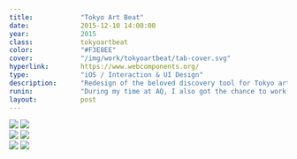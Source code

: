 ```yaml
---
title:            "Tokyo Art Beat"
date:             2015-12-10 14:00:00
year:             2015
class:            tokyoartbeat
color:            "#F3E8EE"
cover:            "/img/work/tokyoartbeat/tab-cover.svg"
hyperlink:        https://www.webcomponents.org/
type:             "iOS / Interaction & UI Design"
description:      "Redesign of the beloved discovery tool for Tokyo art scene."
runin:            "During my time at AQ, I also got the chance to work on Tokyoite's beloved Tokyo Art Beat app. Whether you want to search for photography exhibitions in your neighbourhood or plan a design show weekend in the city, chances are you are going to need this app."
layout:           post
---
```


<div class="post-content-grid">
  <div class="post-content-column column-3 offset-1">
    <img class="post-content-screen iphone lazyload" src="{{ site.baseurl }}/img/work/tokyoartbeat/tab-home.png" />
    <img class="post-content-screen iphone lazyload" src="{{ site.baseurl }}/img/work/tokyoartbeat/tab-map.png" />
  </div>
  <div class="post-content-column column-3">
    <img class="post-content-screen iphone radius-tab lazyload" src="{{ site.baseurl }}/img/work/tokyoartbeat/tab-en.png" />
    <img class="post-content-screen iphone lazyload" src="{{ site.baseurl }}/img/work/tokyoartbeat/tab-browse.png" />
  </div>
  <div class="post-content-column column-3 offset-2">
    <img class="post-content-screen iphone lazyload" src="{{ site.baseurl }}/img/work/tokyoartbeat/tab-login.png" />
    <img class="post-content-screen iphone radius-tab lazyload" src="{{ site.baseurl }}/img/work/tokyoartbeat/tab-jp.png" />
  </div>
</div>
